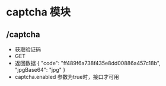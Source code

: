 # captcha 模块
## /captcha
* 获取验证码
* GET
* 返回数据
    {
        "code": "ff489f6a738f435e8dd00886a457c18b",
        "jpgBase64": "jpg"
    }
* captcha.enabled 参数为true时，接口才可用

